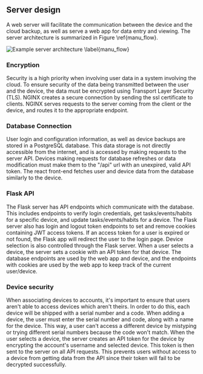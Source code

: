 ## Server design

A web server will facilitate the communication between the device and the cloud backup, as well as serve a web app for data entry and viewing.
The server architecture is summarized in Figure \ref{manu_flow}.

![Example server architecture \label{manu_flow}](images/data_flow.png)

### Encryption

Security is a high priority when involving user data in a system involving the cloud.
To ensure security of the data being transmitted between the user and the device, the data must be encrypted using Transport Layer Security (TLS).
NGINX creates a secure connection by sending the ssl certificate to clients.
NGINX serves requests to the server coming from the client or the device, and routes it to the appropriate endpoint.

### Database Connection

User login and configuration information, as well as device backups are stored in a PostgreSQL database. 
This data storage is not directly accessible from the internet, and is accessed by making requests to the server API.
Devices making requests for database refreshes or data modification must make them to the "/api" url with an unexpired, valid API token.
The react front-end fetches user and device data from the database similarly to the device.

### Flask API

The Flask server has API endpoints which communicate with the database.
This includes endpoints to verify login credentials, get tasks/events/habits for a specific device, and update tasks/events/habits for a device.
The Flask server also has login and logout token endpoints to set and remove cookies containing JWT access tokens.
If an access token for a user is expired or not found, the Flask app will redirect the user to the login page. 
Device selection is also controlled through the Flask server.
When a user selects a device, the server sets a cookie with an API token for that device.
The database endpoints are used by the web app and device, and the endpoints with cookies are used by the web app to keep track of the current user/device.

### Device security

When associating devices to accounts, it's important to ensure that users aren't able to access devices which aren't theirs.
In order to do this, each device will be shipped with a serial number and a code.
When adding a device, the user must enter the serial number and code, along with a name for the device.
This way, a user can't access a different device by mistyping or trying different serial numbers because the code won't match.
When the user selects a device, the server creates an API token for the device by encrypting the account's username and selected device.
This token is then sent to the server on all API requests.
This prevents users without access to a device from getting data from the API since their token will fail to be decrypted successfully.
